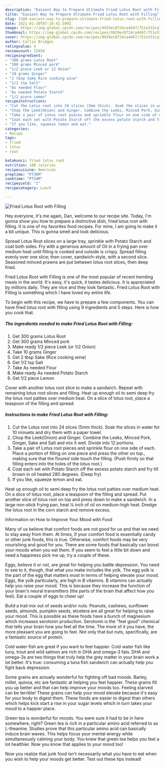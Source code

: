 ```yaml
---
description: "Easiest Way to Prepare Ultimate Fried Lotus Root with Filling"
title: "Easiest Way to Prepare Ultimate Fried Lotus Root with Filling"
slug: 2188-easiest-way-to-prepare-ultimate-fried-lotus-root-with-filling
date: 2021-01-20T07:19:42.599Z
image: https://img-global.cpcdn.com/recipes/9929ec8724ca4d47/751x532cq70/fried-lotus-root-with-filling-recipe-main-photo.jpg
thumbnail: https://img-global.cpcdn.com/recipes/9929ec8724ca4d47/751x532cq70/fried-lotus-root-with-filling-recipe-main-photo.jpg
cover: https://img-global.cpcdn.com/recipes/9929ec8724ca4d47/751x532cq70/fried-lotus-root-with-filling-recipe-main-photo.jpg
author: Callie Bridges
ratingvalue: 4
reviewcount: 15858
recipeingredient:
- "300 grams Lotus Root"
- "300 grams Minced pork"
- "1/2 piece Leek or 12 Onion"
- "10 grams Ginger"
- "2 tbsp Sake Rice cooking wine"
- "1/2 tsp Salt"
- "As needed Flour"
- "As needed Potato Starch"
- "1/2 piece Lemon"
recipeinstructions:
- "Cut the Lotus root into 24 slices (5mm thick). Soak the slices in water for 10 minuets and dry them with a paper towel."
- "Chop the Leek(Onion) and Ginger. Combine the Leeks, Minced Pork, Ginger, Sake and Salt and mix it well. Divide into 12 portions."
- "Take a pair of Lotus root pieces and sprinkle flour on one side of each. Place a portion of filling on one piece and press the other on top., making sure that the floured side touch the filling. (Push firmly so that filling enters into the holes of the lotus root.)"
- "Coat each set with Potato Starch off the excess potato starch and fry till brown in oil heated 280 degrees. (Deep fry)"
- "If you like, squeeze lemon and eat."
categories:
- Recipe
tags:
- fried
- lotus
- root

katakunci: fried lotus root 
nutrition: 108 calories
recipecuisine: American
preptime: "PT36M"
cooktime: "PT34M"
recipeyield: "1"
recipecategory: Lunch

---
```



![Fried Lotus Root with Filling](https://img-global.cpcdn.com/recipes/9929ec8724ca4d47/751x532cq70/fried-lotus-root-with-filling-recipe-main-photo.jpg)

Hey everyone, it's me again, Dan, welcome to our recipe site. Today, I'm gonna show you how to prepare a distinctive dish, fried lotus root with filling. It is one of my favorites food recipes. For mine, I am going to make it a bit unique. This is gonna smell and look delicious.

Spread Lotus Root slices on a large tray, sprinkle with Potato Starch and coat both sides. Fry with a generous amount of Oil in a frying pan over medium heat until filling is cooked and outside is crispy. Spread filling evenly over one slice; then cover, sandwich-style, with a second slice. Seasoned minced prawns are put between lotus root slices, then deep fried.

Fried Lotus Root with Filling is one of the most popular of recent trending meals in the world. It's easy, it's quick, it tastes delicious. It is appreciated by millions daily. They are nice and they look fantastic. Fried Lotus Root with Filling is something which I have loved my entire life.


To begin with this recipe, we have to prepare a few components. You can have fried lotus root with filling using 9 ingredients and 5 steps. Here is how you cook that.

<!--inarticleads1-->

##### The ingredients needed to make Fried Lotus Root with Filling:

1. Get 300 grams Lotus Root
1. Get 300 grams Minced pork
1. Make ready 1/2 piece Leek (or 1/2 Onion)
1. Take 10 grams Ginger
1. Get 2 tbsp Sake (Rice cooking wine)
1. Get 1/2 tsp Salt
1. Take As needed Flour
1. Make ready As needed Potato Starch
1. Get 1/2 piece Lemon


Cover with another lotus root slice to make a sandwich. Repeat with remaining lotus root slices and filling. Heat up enough oil to semi deep fry the lotus root patties over medium heat. On a slice of lotus root, place a teaspoon of the filling and spread. 

<!--inarticleads2-->

##### Instructions to make Fried Lotus Root with Filling:

1. Cut the Lotus root into 24 slices (5mm thick). Soak the slices in water for 10 minuets and dry them with a paper towel.
1. Chop the Leek(Onion) and Ginger. Combine the Leeks, Minced Pork, Ginger, Sake and Salt and mix it well. Divide into 12 portions.
1. Take a pair of Lotus root pieces and sprinkle flour on one side of each. Place a portion of filling on one piece and press the other on top., making sure that the floured side touch the filling. (Push firmly so that filling enters into the holes of the lotus root.)
1. Coat each set with Potato Starch off the excess potato starch and fry till brown in oil heated 280 degrees. (Deep fry)
1. If you like, squeeze lemon and eat.


Heat up enough oil to semi deep fry the lotus root patties over medium heat. On a slice of lotus root, place a teaspoon of the filling and spread. Put another slice of lotus root on top and press down to make a sandwich. In a large non-stick frying pan, heat ¼ inch of oil on medium-high heat. Dredge the lotus root in the corn starch and remove excess. 

Information on How to Improve Your Mood with Food


Many of us believe that comfort foods are not good for us and that we need to stay away from them. At times, if your comfort food is essentially candy or other junk foods, this is true. Otherwise, comfort foods may be very nourishing and good for you. There are some foods that basically can boost your moods when you eat them. If you seem to feel a little bit down and need a happiness pick me up, try a couple of these.

Eggs, believe it or not, are great for helping you battle depression. You need to see to it, though, that what you make includes the yolk. The egg yolk is the part of the egg that matters most in terms of helping elevate your mood. Eggs, the yolk particularly, are high in B vitamins. B vitamins can actually help you raise your mood. This is because they increase the function of your brain's neural transmitters (the parts of the brain that affect how you feel). Eat a couple of eggs to cheer up!

Build a trail mix out of seeds and/or nuts. Peanuts, cashews, sunflower seeds, almonds, pumpkin seeds, etcetera are all great for helping to raise your mood. This is possible as these foods have a bunch of magnesium which increases serotonin production. Serotonin is the "feel good" chemical that tells your brain how you feel all the time. The more of it you have, the more pleasant you are going to feel. Not only that but nuts, specifically, are a fantastic source of protein.

Cold water fish are great if you want to feel happier. Cold water fish like tuna, trout and wild salmon are rich in DHA and omega-3 fats. DHA and omega-3s are two things that truly help the grey matter in your brain work a lot better. It's true: consuming a tuna fish sandwich can actually help you fight back depression. 

Some grains are actually wonderful for fighting off bad moods. Barley, millet, quinoa, etc are fantastic at helping you feel happier. These grains fill you up better and that can help improve your moods too. Feeling starved can be terrible! These grains can help your mood elevate because it's easy for your body to digest them. These foods are easier to digest than others which helps kick start a rise in your sugar levels which in turn takes your mood to a happier place.

Green tea is wonderful for moods. You were sure it had to be in here somewhere, right? Green tea is rich in a particular amino acid referred to as L-theanine. Studies prove that this particular amino acid can basically induce brain waves. This helps focus your mental energy while simultaneously calming your body. You knew that green tea helps you feel a lot healthier. Now you know that applies to your mood too!

Now you realize that junk food isn't necessarily what you have to eat when you wish to help your moods get better. Test out  these tips  instead!

